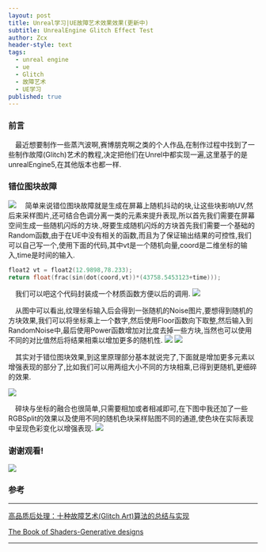 ```yaml
---
layout: post
title: Unreal学习|UE故障艺术效果效果(更新中)
subtitle: UnrealEngine Glitch Effect Test
author: Zcx
header-style: text
tags:
  - unreal engine
  - ue
  - Glitch
  - 故障艺术
  - UE学习
published: true
---
```

### 前言
&ensp;&ensp;最近想要制作一些蒸汽波啊,赛博朋克啊之类的个人作品,在制作过程中找到了一些制作故障(Glitch)艺术的教程,决定把他们在Unrel中都实现一遍,这里基于的是unrealEngine5,在其他版本也都一样.
### 错位图块故障
![]({{site.baseurl}}/img/Post/2022-09-27-UE-Glitch-Effect/PIC_1.gif)
&ensp;&ensp;简单来说错位图块故障就是生成在屏幕上随机抖动的块,让这些块影响UV,然后来采样图片,还可结合色调分离一类的元素来提升表现,所以首先我们需要在屏幕空间生成一些随机闪烁的方块.,呀要生成随机闪烁的方块首先我们需要一个基础的Random函数,由于在UE中没有相关的函数,而且为了保证输出结果的可控性,我们可以自己写一个,使用下面的代码,其中vt是一个随机向量,coord是二维坐标的输入,time是时间的输入.
````cpp
float2 vt = float2(12.9898,78.233);
return float(frac(sin(dot(coord,vt))*(43758.5453123+time)));
````
&ensp;&ensp;我们可以吧这个代码封装成一个材质函数方便以后的调用.
![]({{site.baseurl}}/img/Post/2022-09-27-UE-Glitch-Effect/PIC_2.jpg)

&ensp;&ensp;从图中可以看出,纹理坐标输入后会得到一张随机的Noise图片,要想得到随机的方块效果,我们可以将坐标乘上一个数字,然后使用Floor函数向下取整,然后输入到RandomNoise中,最后使用Power函数增加对比度去掉一些方块,当然也可以使用不同的对比值然后将结果相乘以增加更多的随机性.
![]({{site.baseurl}}/img/Post/2022-09-27-UE-Glitch-Effect/PIC_3.jpg)
![]({{site.baseurl}}/img/Post/2022-09-27-UE-Glitch-Effect/PIC_4.jpg)

&ensp;&ensp;其实对于错位图块效果,到这里原理部分基本就说完了,下面就是增加更多元素以增强表现的部分了,比如我们可以用两组大小不同的方块相乘,已得到更随机,更细碎的效果.

![]({{site.baseurl}}/img/Post/2022-09-27-UE-Glitch-Effect/PIC_5.jpg)

&ensp;&ensp;碎块与坐标的融合也很简单,只需要相加或者相减即可,在下图中我还加了一些RGBSplit的效果以及使用不同的随机色块采样贴图不同的通道,使色块在实际表现中呈现色彩变化以增强表现.
![]({{site.baseurl}}/img/Post/2022-09-27-UE-Glitch-Effect/PIC_6.jpg)


### 谢谢观看!
![]({{site.baseurl}}/img/GoodMorning.jpg)


### 参考
------------------------------------------------------------------------------------------------


[高品质后处理：十种故障艺术(Glitch Art)算法的总结与实现](https://zhuanlan.zhihu.com/p/148256756)

[The Book of Shaders-Generative designs](https://thebookofshaders.com/10/)

------------------------------------------------------------------------------------------------


